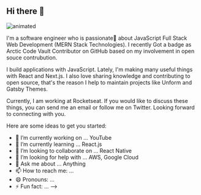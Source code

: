 ## Hi there 👋

![animated](https://user-images.githubusercontent.com/887639/87050499-56aeb200-c1cc-11ea-8c2c-25d6a5ba82fe.gif)

I'm a software engineer who is passionate💖 about JavaScript Full Stack Web Development (MERN Stack Technologies). I recently Got a badge as Arctic Code Vault Contributor on GitHub based on my involvement in open souce contrubution.

I build applications with JavaScript. Lately, I'm making many useful things with React and Next.js. I also love sharing knowledge and contributing to open source, that's the reason I help to maintain projects like Unform and Gatsby Themes.

Currently, I am working at Rocketseat. If you would like to discuss these things, you can send me an email or follow me on Twitter. Looking forward to connecting with you.

Here are some ideas to get you started:

- 🔭 I’m currently working on ... YouTube
- 🌱 I’m currently learning ... React.js
- 👯 I’m looking to collaborate on ... React Native
- 🤔 I’m looking for help with ... AWS, Google Cloud
- 💬 Ask me about ... Anything
- 📫 How to reach me: ...
- 😄 Pronouns: ...
- ⚡ Fun fact: ...
-->

